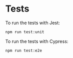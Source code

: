 # Tests

To run the tests with Jest:

```
npm run test:unit
```

To run the tests with Cypress:

```
npm run test:e2e
```
